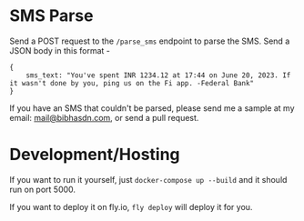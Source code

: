 # SMS Parse

Send a POST request to the `/parse_sms` endpoint to parse the SMS. Send a JSON body in this format -
```
{
    sms_text: "You've spent INR 1234.12 at 17:44 on June 20, 2023. If it wasn't done by you, ping us on the Fi app. -Federal Bank"
}
```

If you have an SMS that couldn't be parsed, please send me a sample at
my email: [mail@bibhasdn.com](mailto:mail@bibhasdn.com), or send a pull request.

# Development/Hosting

If you want to run it yourself, just `docker-compose up --build` and it should run on port 5000.

If you want to deploy it on fly.io, `fly deploy` will deploy it for you.